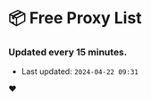 # :package: Free Proxy List
### Updated every 15 minutes.

- Last updated: `2024-04-22 09:31`

:heart:
